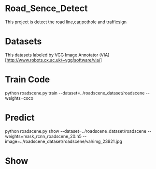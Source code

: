# Road_Sence_Detect
This project is detect the road line,car,pothole and trafficsign
# Datasets
This datasets labeled by VGG Image Annotator (VIA)[http://www.robots.ox.ac.uk/~vgg/software/via/]
# Train Code
python roadscene.py train --dataset=../roadscene_dataset/roadscene --weights=coco
# Predict
python roadscene.py show --dataset=../roadscene_dataset/roadscene --weights=mask_rcnn_roadscene_20.h5 --image=../roadscene_dataset/roadscene/val/img_23921.jpg
# Show
